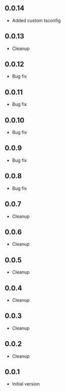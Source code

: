 ## 0.0.14

-   Added custom tsconfig

## 0.0.13

-   Cleanup

## 0.0.12

-   Bug fix

## 0.0.11

-   Bug fix

## 0.0.10

-   Bug fix

## 0.0.9

-   Bug fix

## 0.0.8

-   Bug fix

## 0.0.7

-   Cleanup

## 0.0.6

-   Cleanup

## 0.0.5

-   Cleanup

## 0.0.4

-   Cleanup

## 0.0.3

-   Cleanup

## 0.0.2

-   Cleanup

## 0.0.1

-   Initial version
